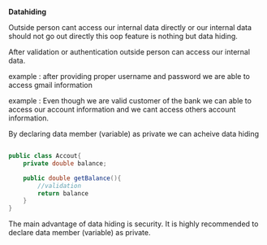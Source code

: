 **Datahiding**

Outside person cant access our internal data directly or our internal data should not go out directly this oop feature is nothing but data hiding.

After validation or authentication outside person can access our internal data.

example : after providing proper username and password we are able to access gmail information

example : Even though we are valid customer of the bank we can able to access our account information and we cant access others account information.

By declaring data member (variable) as private we can acheive data hiding


```java

public class Accout{
    private double balance;

    public double getBalance(){
        //validation
        return balance
    }
}
```

The main advantage of data hiding is security. It is highly recommended to declare data member (variable) as private.


